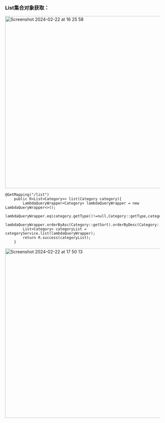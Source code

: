 ### List集合对象获取：
<img width="560" alt="Screenshot 2024-02-22 at 16 25 58" src="https://github.com/xkong-study/reggie_delivery_note/assets/100473178/641e1f3f-adaf-480f-a957-8193d02601ee">

```code
@GetMapping("/list")
    public R<List<Category>> list(Category category){
        LambdaQueryWrapper<Category> lambdaQueryWrapper = new LambdaQueryWrapper<>();
        lambdaQueryWrapper.eq(category.getType()!=null,Category::getType,category.getType());
        lambdaQueryWrapper.orderByAsc(Category::getSort).orderByDesc(Category::getUpdate_time);
        List<Category> categoryList = categoryService.list(lambdaQueryWrapper);
        return R.success(categoryList);
    }
```

<img width="551" alt="Screenshot 2024-02-22 at 17 50 13" src="https://github.com/xkong-study/reggie_delivery_note/assets/100473178/1346d1ea-a3de-4b79-a098-47c6240cfa69">

